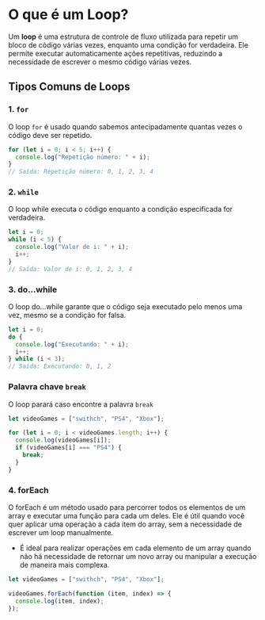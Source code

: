 # O que é um Loop?

Um **loop** é uma estrutura de controle de fluxo utilizada para repetir um bloco de código várias vezes, enquanto uma condição for verdadeira. Ele permite executar automaticamente ações repetitivas, reduzindo a necessidade de escrever o mesmo código várias vezes.

## Tipos Comuns de Loops

### 1. **`for`**

O loop `for` é usado quando sabemos antecipadamente quantas vezes o código deve ser repetido.

```javascript
for (let i = 0; i < 5; i++) {
  console.log("Repetição número: " + i);
}
// Saída: Repetição número: 0, 1, 2, 3, 4
```

### 2. **`while`**

O loop while executa o código enquanto a condição especificada for verdadeira.

```javascript
let i = 0;
while (i < 5) {
  console.log("Valor de i: " + i);
  i++;
}
// Saída: Valor de i: 0, 1, 2, 3, 4
```

### 3. **do...while**

O loop do...while garante que o código seja executado pelo menos uma vez, mesmo se a condição for falsa.

```javascript
let i = 0;
do {
  console.log("Executando: " + i);
  i++;
} while (i < 3);
// Saída: Executando: 0, 1, 2
```

### Palavra chave `break`

O loop parará caso encontre a palavra `break`

```javascript
let videoGames = ["swithch", "PS4", "Xbox"];

for (let i = 0; i < videoGames.length; i++) {
  console.log(videoGames[i]);
  if (videoGames[i] === "PS4") {
    break;
  }
}
```

### 4. **forEach**

O forEach é um método usado para percorrer todos os elementos de um array e executar uma função para cada um deles. Ele é útil quando você quer aplicar uma operação a cada item do array, sem a necessidade de escrever um loop manualmente.

- É ideal para realizar operações em cada elemento de um array quando não há necessidade de retornar um novo array ou manipular a execução de maneira mais complexa.

```javascript
let videoGames = ["swithch", "PS4", "Xbox"];

videoGames.forEach(function (item, index) => {
  console.log(item, index);
});
```
